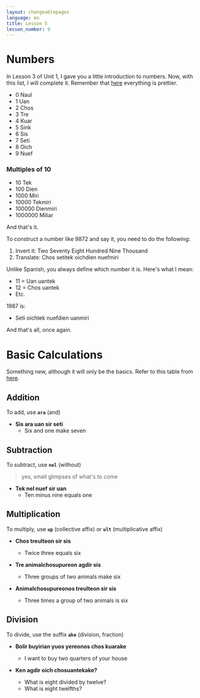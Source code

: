 ```yaml
---
layout: changeablepages
language: en
title: Lesson 5
lesson_number: 9
---
```


# Numbers

In Lesson 3 of Unit 1, I gave you a little introduction to numbers. Now, with this list, I will complete it. Remember that [here](../../../../docs/numbers) everything is prettier.

- 0 Naul
- 1 Uan
- 2 Chos
- 3 Tre
- 4 Kuar
- 5 Sink
- 6 Sis
- 7 Seti
- 8 Oich
- 9 Nuef

### Multiples of 10

- 10 Tek
- 100 Dien
- 1000 Miri
- 10000 Tekmiri
- 100000 Dienmiri
- 1000000 Miliar

And that's it.

To construct a number like 9872 and say it, you need to do the following:

1. Invert it: Two Seventy Eight Hundred Nine Thousand
2. Translate: Chos setitek oichdien nuefmiri

Unlike Spanish, you always define which number it is. Here's what I mean:

- 11 = Uan uantek
- 12 = Chos uantek
- Etc.

1987 is:
- Seti oichtek nuefdien uanmiri

And that's all, once again.

# Basic Calculations

Something new, although it will only be the basics. Refer to this table from [here](../../../../docs/numbers). 

## Addition

To add, use **`ara`** (and)

- **Sis ara uan sir seti**
  - Six and one make seven

## Subtraction

To subtract, use **`nel`** (without)
> yes, small glimpses of what's to come

- **Tek nel nuef sir uan**
  - Ten minus nine equals one

## Multiplication

To multiply, use **`up`** (collective affix) or **`ult`** (multiplicative affix)

- **Chos treulteon sir sis**
  - Twice three equals six

- **Tre animalchosupureon agdir sis**
  - Three groups of two animals make six
  
- **Animalchosupureonos treulteon sir sis**
  - Three times a group of two animals is six

## Division

To divide, use the suffix **`ake`** (division, fraction)

- **Bolir buyirian yuos yereonos chos kuarake**
  - I want to buy two quarters of your house

- **Ken agdir oich chosuantekake?**
  - What is eight divided by twelve?
  - What is eight twelfths?
